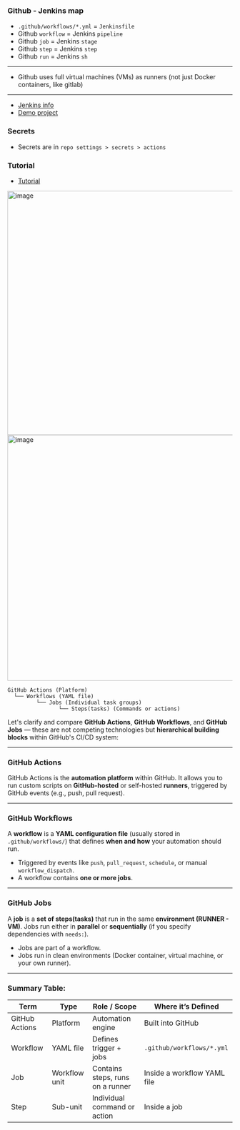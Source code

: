 ### Github - Jenkins map
- `.github/workflows/*.yml` = `Jenkinsfile`
- Github `workflow` = Jenkins `pipeline`
- Github `job` = Jenkins `stage`
- Github `step` = Jenkins `step`
- Github `run` = Jenkins `sh`

---

- Github uses full virtual machines (VMs) as runners (not just Docker containers, like gitlab)

---

- [Jenkins info](https://github.com/vikchupak/Jenkins/blob/main/jobs.md)
- [Demo project](https://github.com/vikchupak/github-actions)

### Secrets
- Secrets are in `repo settings > secrets > actions`

### Tutorial
- [Tutorial](https://www.youtube.com/watch?v=R8_veQiYBjI)

<img width="967" height="547" alt="image" src="https://github.com/user-attachments/assets/f76cfcd1-aef4-495c-9f1d-639e8780b390" />

<img width="969" height="551" alt="image" src="https://github.com/user-attachments/assets/22308164-c8f9-4af5-baae-cc64007e6436" />

```
GitHub Actions (Platform)
  └── Workflows (YAML file)
         └── Jobs (Individual task groups)
                └── Steps(tasks) (Commands or actions)
```

Let's clarify and compare **GitHub Actions**, **GitHub Workflows**, and **GitHub Jobs** — these are not competing technologies but **hierarchical building blocks** within GitHub's CI/CD system:

---

### **GitHub Actions**

GitHub Actions is the **automation platform** within GitHub. It allows you to run custom scripts on **GitHub-hosted** or self-hosted **runners**, triggered by GitHub events (e.g., push, pull request).

---

### **GitHub Workflows**

A **workflow** is a **YAML configuration file** (usually stored in `.github/workflows/`) that defines **when and how** your automation should run.

* Triggered by events like `push`, `pull_request`, `schedule`, or manual `workflow_dispatch`.
* A workflow contains **one or more jobs**.

---

### **GitHub Jobs**

A **job** is a **set of steps(tasks)** that run in the same **environment (RUNNER - VM)**. Jobs run either in **parallel** or **sequentially** (if you specify dependencies with `needs:`).

* Jobs are part of a workflow.
* Jobs run in clean environments (Docker container, virtual machine, or your own runner).

---

### Summary Table:

| Term           | Type          | Role / Scope                     | Where it’s Defined          |
| -------------- | ------------- | -------------------------------- | --------------------------- |
| GitHub Actions | Platform      | Automation engine                | Built into GitHub           |
| Workflow       | YAML file     | Defines trigger + jobs           | `.github/workflows/*.yml`   |
| Job            | Workflow unit | Contains steps, runs on a runner | Inside a workflow YAML file |
| Step           | Sub-unit      | Individual command or action     | Inside a job                |
